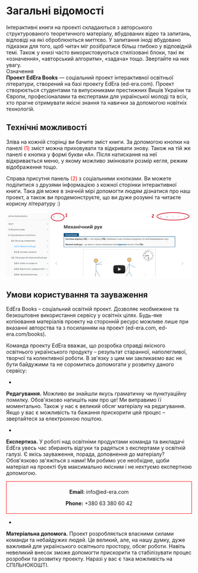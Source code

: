 <h1>Загальні відомості</h1>
Інтерактивні книги на проекті складаються з авторського структурованого теоретичного матеріалу, вбудованих відео та запитань, відповіді на які оброблюються миттєво. У запитання іноді вбудовано підказки для того, щоб читач міг розібратися більш глибоко у відповідній темі. Також у книзі часто використовуються стилізовані блоки, такі як «означення», «авторський алгоритм», «задача» тощо. Звертайте на них увагу. 

<div class="eoz-wrap">
<span class="eoz">Означення</span>
<div class="eoz-text">
<b>Проект EdEra Books</b> — соціальний проект інтерактивної освітньої літератури, створений на базі проекту EdEra (ed-era.com). Проект створюється студентами та випускниками престижних Вишів України та Європи, професіоналами та експертами для української молоді та всіх, хто прагне отримувати якісні знання та навички за допомогою новітніх технологій. 
</div>
</div>

<h2>Технічні можливості</h2>
Зліва на кожній сторінці ви бачите зміст книги. За допомогою кнопки на панелі <span style="color:red">(1)</span> зміст можна приховувати та відкривати знову. Також на тій же панелі є кнопка у формі букви «А». Після натискання на неї відкривається меню, у якому можливо змінювати розмір кегля, режим відображення тощо. 

Справа присутня панель <span style="color:red">(2)</span> з соціальними кнопками. Ви можете поділитися з друзями інформацією з кожної сторінки інтерактивної книги. Така дія може в значній мірі допомогти людям дізнатися про наш проект, а також ви продемонструєте, що ви дуже розумні та читаєте корисну літературу :)

![Функціонал сервісу EdEraBooks](vstupne_slovo1.png)

<h2>Умови користування та зауваження </h2>

EdEra Books – соціальний освітній проект. Дозволяє необмежене та безкоштовне використання сервісу у освітніх цілях. Будь-яке копіювання матеріалів проекту на сторонній ресурс можливе лише при вказанні авторства та з посиланням на проект (ed-era.com, ed-era.com/books). 

Команда проекту EdEra вважає, що розробка справді якісного освітнього українського продукту – результат старанної, наполегливої, творчої та колективної роботи. В зв'язку з цим ми закликаємо вас не бути байдужими та не соромитись допомогати у розвитку даного сервісу:

* 
 **Редагування.** Можливо ви знайшли якусь граматичну чи пунктуаційну помилку. Обов'язково напишіть нам про це! Ми виправимо її моментально. Також у нас є великий обсяг матеріалу на редагування. Якщо у вас є можливість та бажання прискорити цей процес – звертайтеся за електронною поштою.  

* 
**Експертиза.** У роботі над освітніми продуктами команда та викладачі EdEra увесь час збирають відгуки та радяться з експертами у освітній галузі. Є якісь зауваження, порада, доповнення до матеріалу? Обов'язково зв'яжіться з нами! Ми робимо усе необхідне, щоби матеріал на проекті був максимально якісним і не нехтуємо експертною допомогою. 

<div align="center" style="border:1px solid red; padding:5px" >
<p><b>Email:</b> info@ed-era.com</p>
<p><b>Phone:</b> +380 63 380 60 42</p>
</div>

* 
 
 **Матеріальна допомога.** Проект розробляється власними силами команди та небайдужих людей.  Це великий, але, на нашу думку, дуже важливий для українського освітнього простору, обсяг роботи. Навіть невеликий внесок зможе допомогти прискорити та стабілізувати процес розробки та розвитку проекту. Наразі у вас є така можливість на СПІЛЬНОКОШТІ. 